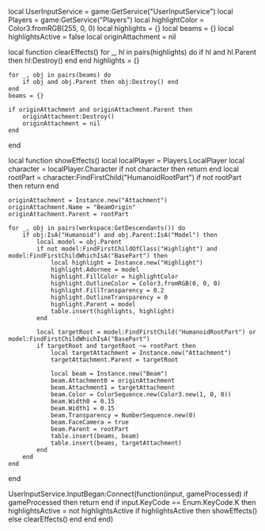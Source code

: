 local UserInputService = game:GetService("UserInputService")
local Players = game:GetService("Players")
local highlightColor = Color3.fromRGB(255, 0, 0)
local highlights = {}
local beams = {}
local highlightsActive = false
local originAttachment = nil

local function clearEffects()
    for _, hl in pairs(highlights) do
        if hl and hl.Parent then hl:Destroy() end
    end
    highlights = {}

    for _, obj in pairs(beams) do
        if obj and obj.Parent then obj:Destroy() end
    end
    beams = {}

    if originAttachment and originAttachment.Parent then
        originAttachment:Destroy()
        originAttachment = nil
    end
end

local function showEffects()
    local localPlayer = Players.LocalPlayer
    local character = localPlayer.Character
    if not character then return end
    local rootPart = character:FindFirstChild("HumanoidRootPart")
    if not rootPart then return end

    originAttachment = Instance.new("Attachment")
    originAttachment.Name = "BeamOrigin"
    originAttachment.Parent = rootPart

    for _, obj in pairs(workspace:GetDescendants()) do
        if obj:IsA("Humanoid") and obj.Parent:IsA("Model") then
            local model = obj.Parent
            if not model:FindFirstChildOfClass("Highlight") and model:FindFirstChildWhichIsA("BasePart") then
                local highlight = Instance.new("Highlight")
                highlight.Adornee = model
                highlight.FillColor = highlightColor
                highlight.OutlineColor = Color3.fromRGB(0, 0, 0)
                highlight.FillTransparency = 0.2
                highlight.OutlineTransparency = 0
                highlight.Parent = model
                table.insert(highlights, highlight)
            end

            local targetRoot = model:FindFirstChild("HumanoidRootPart") or model:FindFirstChildWhichIsA("BasePart")
            if targetRoot and targetRoot ~= rootPart then
                local targetAttachment = Instance.new("Attachment")
                targetAttachment.Parent = targetRoot

                local beam = Instance.new("Beam")
                beam.Attachment0 = originAttachment
                beam.Attachment1 = targetAttachment
                beam.Color = ColorSequence.new(Color3.new(1, 0, 0))
                beam.Width0 = 0.15
                beam.Width1 = 0.15
                beam.Transparency = NumberSequence.new(0)
                beam.FaceCamera = true
                beam.Parent = rootPart
                table.insert(beams, beam)
                table.insert(beams, targetAttachment)
            end
        end
    end
end

UserInputService.InputBegan:Connect(function(input, gameProcessed)
    if gameProcessed then return end
    if input.KeyCode == Enum.KeyCode.K then
        highlightsActive = not highlightsActive
        if highlightsActive then
            showEffects()
        else
            clearEffects()
        end
    end
end)
